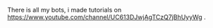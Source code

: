 There is all my bots, i made tutorials
on https://www.youtube.com/channel/UC613DJwjAgTCzQ7jBhUyyWg .
